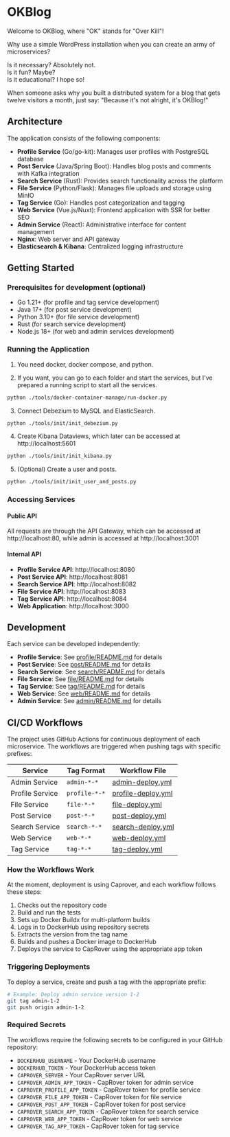 # OKBlog

Welcome to OKBlog, where "OK" stands for "Over Kill"!

Why use a simple WordPress installation when you can create an army of microservices?

Is it necessary? Absolutely not.   
Is it fun? Maybe?  
Is it educational? I hope so!  

When someone asks why you built a distributed system for a blog that gets twelve visitors a month, just say: "Because it's not alright, it's OKBlog!"

## Architecture

The application consists of the following components:

- **Profile Service** (Go/go-kit): Manages user profiles with PostgreSQL database
- **Post Service** (Java/Spring Boot): Handles blog posts and comments with Kafka integration
- **Search Service** (Rust): Provides search functionality across the platform
- **File Service** (Python/Flask): Manages file uploads and storage using MinIO
- **Tag Service** (Go): Handles post categorization and tagging
- **Web Service** (Vue.js/Nuxt): Frontend application with SSR for better SEO
- **Admin Service** (React): Administrative interface for content management
- **Nginx**: Web server and API gateway
- **Elasticsearch & Kibana**: Centralized logging infrastructure

## Getting Started

### Prerequisites for development (optional)

- Go 1.21+ (for profile and tag service development)
- Java 17+ (for post service development)
- Python 3.10+ (for file service development) 
- Rust (for search service development)
- Node.js 18+ (for web and admin services development)

### Running the Application

1. You need docker, docker compose, and python.

2. If you want, you can go to each folder and start the services, but I've prepared a running script to start all the services.

```bash
python ./tools/docker-container-manage/run-docker.py
```

3. Connect Debezium to MySQL and ElasticSearch.

```bash
python ./tools/init/init_debezium.py
```

4. Create Kibana Dataviews, which later can be accessed at http://localhost:5601

```bash
python ./tools/init/init_kibana.py
```

5. (Optional) Create a user and posts.

```bash
python ./tools/init/init_user_and_posts.py
```

### Accessing Services

#### Public API

All requests are through the API Gateway, which can be accessed at http://localhost:80, while admin is accessed at http://localhost:3001

#### Internal API

- **Profile Service API**: http://localhost:8080
- **Post Service API**: http://localhost:8081
- **Search Service API**: http://localhost:8082
- **File Service API**: http://localhost:8083
- **Tag Service API**: http://localhost:8084
- **Web Application**: http://localhost:3000

## Development

Each service can be developed independently:

- **Profile Service**: See [profile/README.md](profile/README.md) for details
- **Post Service**: See [post/README.md](post/README.md) for details
- **Search Service**: See [search/README.md](search/README.md) for details
- **File Service**: See [file/README.md](file/README.md) for details
- **Tag Service**: See [tag/README.md](tag/README.md) for details
- **Web Service**: See [web/README.md](web/README.md) for details
- **Admin Service**: See [admin/README.md](admin/README.md) for details

## CI/CD Workflows

The project uses GitHub Actions for continuous deployment of each microservice. The workflows are triggered when pushing tags with specific prefixes:

| Service | Tag Format | Workflow File |
|---------|------------|--------------|
| Admin Service | `admin-*-*` | [admin-deploy.yml](.github/workflows/admin-deploy.yml) |
| Profile Service | `profile-*-*` | [profile-deploy.yml](.github/workflows/profile-deploy.yml) |
| File Service | `file-*-*` | [file-deploy.yml](.github/workflows/file-deploy.yml) |
| Post Service | `post-*-*` | [post-deploy.yml](.github/workflows/post-deploy.yml) |
| Search Service | `search-*-*` | [search-deploy.yml](.github/workflows/search-deploy.yml) |
| Web Service | `web-*-*` | [web-deploy.yml](.github/workflows/web-deploy.yml) |
| Tag Service | `tag-*-*` | [tag-deploy.yml](.github/workflows/tag-deploy.yml) |

### How the Workflows Work

At the moment, deployment is using Caprover, and each workflow follows these steps:

1. Checks out the repository code 
1. Build and run the tests
2. Sets up Docker Buildx for multi-platform builds
3. Logs in to DockerHub using repository secrets
4. Extracts the version from the tag name
5. Builds and pushes a Docker image to DockerHub
6. Deploys the service to CapRover using the appropriate app token

### Triggering Deployments

To deploy a service, create and push a tag with the appropriate prefix:

```bash
# Example: Deploy admin service version 1-2
git tag admin-1-2
git push origin admin-1-2
```

### Required Secrets

The workflows require the following secrets to be configured in your GitHub repository:

- `DOCKERHUB_USERNAME` - Your DockerHub username
- `DOCKERHUB_TOKEN` - Your DockerHub access token
- `CAPROVER_SERVER` - Your CapRover server URL
- `CAPROVER_ADMIN_APP_TOKEN` - CapRover token for admin service
- `CAPROVER_PROFILE_APP_TOKEN` - CapRover token for profile service
- `CAPROVER_FILE_APP_TOKEN` - CapRover token for file service
- `CAPROVER_POST_APP_TOKEN` - CapRover token for post service
- `CAPROVER_SEARCH_APP_TOKEN` - CapRover token for search service
- `CAPROVER_WEB_APP_TOKEN` - CapRover token for web service
- `CAPROVER_TAG_APP_TOKEN` - CapRover token for tag service